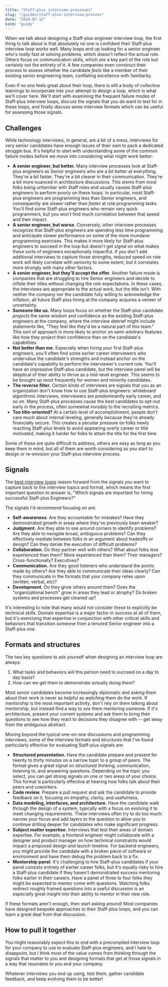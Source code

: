 ```yaml
---
title: "Staff-plus interview processes"
slug: "/guides/staff-plus-interview-process"
date: "2020-07-12"
kind: "guide"
---
```



When we talk about designing a Staff-plus engineer interview loop, the first thing to talk about is that absolutely no one is confident their Staff-plus interview loop works well. Many loops end up looking for a senior engineer who's _really_ fast at solving problems, which doesn't reflect the actual role. Others focus on communication skills, which _are_ a key part of the role but certainly not the entirety of it. A few companies even construct their process to assess whether the candidate _feels_ like a member of their existing senior engineering team, conflating excellence with familiarity.

Even if no one feels great about their loop, there is still a body of collective learnings to incorporate into your attempt to design a loop, which is what we'll cover here. We'll start with examining the frequent failure modes of Staff-plus interview loops, discuss the signals that you _do_ want to test for in these loops, and finally discuss some interview formats which can be useful for assessing those signals.

## Challenges

While technology interviews, in general, are a bit of a mess, interviews for very senior candidates have enough issues of their own to pack a dedicated struggle bus. It's helpful to start with understanding some of the common failure modes before we move into considering what might work better:



* **A senior engineer, but better.** Many interview processes look at Staff-plus engineers as Senior engineers who are a bit better at everything. They're a bit faster. They're a bit clearer in their communication. They're a bit more nuanced in architecture discussions. This stems from most folks being unfamiliar with Staff roles and usually causes Staff-plus engineers to perform poorly on these loops. In particular, most Staff-plus engineers are programming less than Senior engineers, and consequently are _slower_ rather than _faster_ at rote programming tasks. You'll find some Staff-plus engineers who remain very quick programmers, but you won't find much correlation between that speed and their impact.
* **A senior engineer, but worse.** Conversely, other interview processes recognize that Staff-plus engineers are spending less time programming and anticipate slower performance on some of the more mundane programming exercises. This makes it more likely for Staff-plus engineers to succeed in the loop but doesn't get signal on what makes these sorts of engineers exceptionally impactful. If you don't add additional interviews to capture those strengths, reduced speed on rote work will likely correlate with seniority to some extent, but it correlates more strongly with many other factors.
* **A senior engineer, but they'll accept the offer.** Another failure mode is companies that are struggling to hire Senior engineers and decide to inflate their titles without changing the role expectations. In these cases, the interviews are appropriate to the actual work, but the title isn't. With neither the company nor the candidate fully willing to acknowledge the inflation, all future Staff-plus hiring at the company acquires a veneer of uncertainty.
* **Someone like us.** Many loops focus on whether the Staff-plus candidate _projects_ the same wisdom and confidence as the existing Staff-plus engineers at the company, where the interview debrief might include statements like, "They feel like they'd be a natural part of this team." This sort of approach is more likely to anchor on semi-arbitrary features like how they project their confidence than on the candidate's capabilities.
* **Not better than me.** Especially when hiring your first Staff-plus engineers, you'll often find some earlier career interviewers who undervalue the candidate's strengths and instead anchor on the candidate's capability to perform the interviewer's current role. You'll have an impressive Staff-plus candidate, but the interview panel will be skeptical of their ability to thrive as a mid-level engineer. This seems to be brought up most frequently for women and minority candidates.
* **The reverse filter.** Certain kinds of interviews are signals that you as an organization don't know how to use Staff-plus engineers: whiteboard algorithmic interviews, interviewers are predominantly early career, and so on. Many Staff-plus processes cause the best candidates to opt-out early in the process, often somewhat invisibly to the recruiting metrics.
* **Too title-oriented?** At a certain level of accomplishment, people don't care much about internal leveling, generally because they're already financially secure. This creates a peculiar pressure on folks newly reaching Staff-plus levels to avoid appearing overly career or title motivated, making it harder for folks to attain the title for the first time.

Some of these are quite difficult to address, others are easy as long as you keep them in mind, but all of them are worth considering as you start to design or re-envision your Staff-plus interview process.

## Signals

The [best interview loops](https://lethain.com/designing-interview-loops/) reason forward from the signals you want to capture back to the interview topics and format, which means the first important question to answer is, "Which signals are important for hiring successful Staff-plus Engineers?"

The signals I'd recommend focusing on are:



* **Self-awareness**. Are they accountable for mistakes? Have they demonstrated growth in areas where they've previously been weaker?
* **Judgment.** Are they able to see around corners to identify problems? Are they able to navigate broad, ambiguous problems? Can they effectively mediate between folks in an argument about tradeoffs or design? Can they derisk the execution of difficult problems?
* **Collaboration.** Do they partner well with others? What about folks less experienced than them? More experienced than them? Their managers? Cross-functionally? Executives?
* **Communication.** Are they good listeners who understand the points made by others? Are they able to communicate their ideas clearly? Can they communicate in the formats that your company relies upon (written, verbal, etc)?
* **Development.** Do they grow others around them? Does the "organizational bench" grow in areas they lead or atrophy? Do broken systems and processes get cleaned up?

It's interesting to note that many would not consider these to explicitly be technical skills. Domain expertise is a major factor in success at all of them, but it's exercising that expertise in conjunction with other critical skills and behaviors that transition someone from a tenured Senior engineer into a Staff-plus one.

## Formats and structures

The two key questions to ask yourself when designing an interview loop are always:



1. What tasks and behaviors will this person need to succeed on a day to day basis?
2. How can we get them to demonstrate actually doing them?

Most senior candidates become increasingly diplomatic and _asking_ them about their work is never as helpful as _watching_ them do the work. If mentorship is the most important activity, don't rely on them talking about mentorship, but instead find a way to _see_ them mentoring someone. If it's architecture, present your current systems and ask them to bring their questions to see how they react to decisions they disagree with -- get away from the ambiguous abstract.

Moving beyond the typical one-on-one discussions and programming interviews, some of the interview formats and structures that I've found particularly effective for evaluating Staff-plus signals are:



* **Structured presentation.** Have the candidate prepare and present for twenty to thirty minutes on a narrow topic to a group of peers. The format gives a great signal on structured thinking, communication, listening to, and answering questions. Depending on the topic you select, you can get strong signals on one or two areas of your choice. This format is particularly effective at hearing how folks talk about their peers and coworkers.
* **Code review.** Prepare a pull request and ask the candidate to provide feedback on it, focusing on empathy, clarity, and usefulness.
* **Data modeling, interfaces, and architecture.** Have the candidate walk through the design of a system, typically with a focus on evolving it to meet changing requirements. These interviews often try to do too much: narrow your focus and add layers to the question to allow you to continue drilling deeper for candidates who make significant progress.
* **Subject matter expertise.** Interviews that test their areas of domain expertise. For example, a frontend engineer might collaborate with a designer and product manager on how technical constraints would impact a proposed design and launch timeline. For backend engineers, you might provide the candidate with a broken piece of software or environment and have them debug the problem back to a fix.
* **Mentorship panel**. It's challenging to hire Staff-plus candidates if your panel consists entirely of earlier career folks, but it's equally risky to hire a Staff-plus candidate if they haven't demonstrated success mentoring folks earlier in their careers. Have a panel of three to four folks they might be expected to mentor come with questions. Watching folks redirect roughly framed questions into a useful discussion is an especially great insight into their ability to mentor in their new role.

If these formats aren't enough, then start asking around! Most companies have designed bespoke approaches to their Staff-plus loops, and you can learn a great deal from that discussion.

## How to pull it together

You might reasonably expect this to end with a precompiled interview loop for your company to use to evaluate Staff-plus engineers, and I hate to disappoint, but I think most of the value comes from thinking through the signals that matter to you and designing formats that get at those signals in a way that resonates to you and your company.

Whatever interviews you end up using, test them, gather candidate feedback, and keep evolving them to be better!
